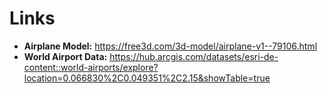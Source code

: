 # Links
* **Airplane Model:** https://free3d.com/3d-model/airplane-v1--79106.html
* **World Airport Data:** https://hub.arcgis.com/datasets/esri-de-content::world-airports/explore?location=0.066830%2C0.049351%2C2.15&showTable=true
